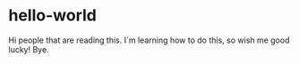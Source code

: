 # hello-world

Hi people that are reading this. I´m learning how to do this, so wish me good lucky! Bye.
